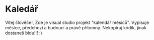 # Kaledář
   Vítej člověče!,
   Zde je visual studio projekt "kalendář měsíců".
   Vypisuje měsíce, předchozí a budoucí a právě přítomný.
   Nekopíruj kódík, jinak dostaneš bídu!!!
   :)
